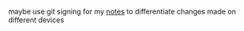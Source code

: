 maybe use git signing for my [notes](./digital-home.md) to differentiate changes made on different devices